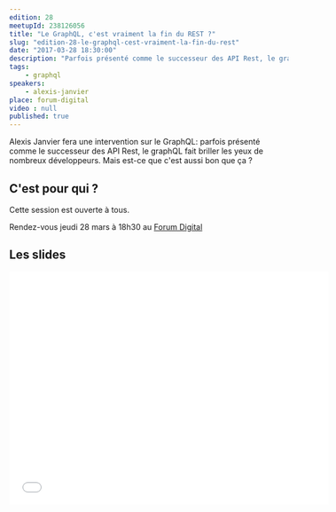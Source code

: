 ```yaml
---
edition: 28
meetupId: 238126056
title: "Le GraphQL, c'est vraiment la fin du REST ?"
slug: "edition-28-le-graphql-cest-vraiment-la-fin-du-rest"
date: "2017-03-28 18:30:00"
description: "Parfois présenté comme le successeur des API Rest, le graphQL fait briller les yeux de nombreux développeurs."
tags:
    - graphql
speakers:
    - alexis-janvier
place: forum-digital
video : null
published: true
---
```


Alexis Janvier fera une intervention sur le GraphQL: parfois présenté comme le successeur des API
Rest, le graphQL fait briller les yeux de nombreux développeurs. Mais est-ce que c'est aussi bon que
ça ?

## C'est pour qui ?

Cette session est ouverte à tous.

Rendez-vous jeudi 28 mars à 18h30 au
[Forum Digital](http://forum-digital.fr/fr/acces-et-localisation-du-forum-digital-de-caen-colombelles.-gc16.html)

## Les slides

<iframe src="//slides.com/alexisjanvier-1/graphql-4/embed" width="576" height="420" scrolling="no" frameborder="0" webkitallowfullscreen mozallowfullscreen allowfullscreen></iframe>

